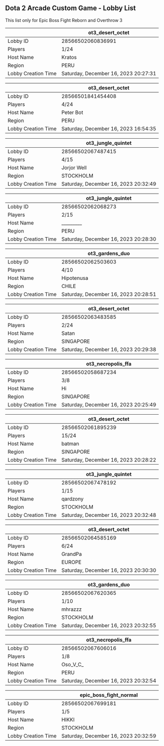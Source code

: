## Dota 2 Arcade Custom Game - Lobby List

This list only for Epic Boss Fight Reborn and Overthrow 3

|  | ot3_desert_octet |
| ------ | ------ |
| Lobby ID | 28566502060836991 |
| Players | 1/24 |
| Host Name | Kratos |
| Region | PERU |
| Lobby Creation Time | Saturday, December 16, 2023 20:27:31 |


|  | ot3_desert_octet |
| ------ | ------ |
| Lobby ID | 28566501841454408 |
| Players | 4/24 |
| Host Name | Peter Bot |
| Region | PERU |
| Lobby Creation Time | Saturday, December 16, 2023 16:54:35 |


|  | ot3_jungle_quintet |
| ------ | ------ |
| Lobby ID | 28566502067487415 |
| Players | 4/15 |
| Host Name | Jorjor Well |
| Region | STOCKHOLM |
| Lobby Creation Time | Saturday, December 16, 2023 20:32:49 |


|  | ot3_jungle_quintet |
| ------ | ------ |
| Lobby ID | 28566502062068273 |
| Players | 2/15 |
| Host Name | _________ |
| Region | PERU |
| Lobby Creation Time | Saturday, December 16, 2023 20:28:30 |


|  | ot3_gardens_duo |
| ------ | ------ |
| Lobby ID | 28566502062503603 |
| Players | 4/10 |
| Host Name | Hipotenusa |
| Region | CHILE |
| Lobby Creation Time | Saturday, December 16, 2023 20:28:51 |


|  | ot3_desert_octet |
| ------ | ------ |
| Lobby ID | 28566502063483585 |
| Players | 2/24 |
| Host Name | Satan |
| Region | SINGAPORE |
| Lobby Creation Time | Saturday, December 16, 2023 20:29:38 |


|  | ot3_necropolis_ffa |
| ------ | ------ |
| Lobby ID | 28566502058687234 |
| Players | 3/8 |
| Host Name | Hi |
| Region | SINGAPORE |
| Lobby Creation Time | Saturday, December 16, 2023 20:25:49 |


|  | ot3_desert_octet |
| ------ | ------ |
| Lobby ID | 28566502061895239 |
| Players | 15/24 |
| Host Name | batman |
| Region | SINGAPORE |
| Lobby Creation Time | Saturday, December 16, 2023 20:28:22 |


|  | ot3_jungle_quintet |
| ------ | ------ |
| Lobby ID | 28566502067478192 |
| Players | 1/15 |
| Host Name | qardzony |
| Region | STOCKHOLM |
| Lobby Creation Time | Saturday, December 16, 2023 20:32:48 |


|  | ot3_desert_octet |
| ------ | ------ |
| Lobby ID | 28566502064585169 |
| Players | 6/24 |
| Host Name | GrandPa |
| Region | EUROPE |
| Lobby Creation Time | Saturday, December 16, 2023 20:30:30 |


|  | ot3_gardens_duo |
| ------ | ------ |
| Lobby ID | 28566502067620365 |
| Players | 1/10 |
| Host Name | mhrazzz |
| Region | STOCKHOLM |
| Lobby Creation Time | Saturday, December 16, 2023 20:32:55 |


|  | ot3_necropolis_ffa |
| ------ | ------ |
| Lobby ID | 28566502067606016 |
| Players | 1/8 |
| Host Name | Oso_V_C_ |
| Region | PERU |
| Lobby Creation Time | Saturday, December 16, 2023 20:32:54 |


|  | epic_boss_fight_normal |
| ------ | ------ |
| Lobby ID | 28566502067699181 |
| Players | 1/5 |
| Host Name | HIKKI |
| Region | STOCKHOLM |
| Lobby Creation Time | Saturday, December 16, 2023 20:32:59 |


